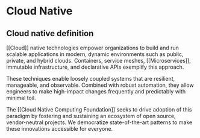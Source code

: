 # Cloud Native

## Cloud native definition

[[Cloud]] native technologies empower organizations to build and run scalable applications in modern, dynamic environments such as public, private, and hybrid clouds. Containers, service meshes, [[Microservices]], immutable infrastructure, and declarative APIs exemplify this approach.

These techniques enable loosely coupled systems that are resilient, manageable, and observable. Combined with robust automation, they allow engineers to make high-impact changes frequently and predictably with minimal toil.

The [[Cloud Native Computing Foundation]] seeks to drive adoption of this paradigm by fostering and sustaining an ecosystem of open source, vendor-neutral projects. We democratize state-of-the-art patterns to make these innovations accessible for everyone.